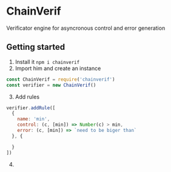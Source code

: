 # ChainVerif

Verificator engine for asyncronous control and error generation

## Getting started

1. Install it `npm i chainverif`
2. Import him and create an instance
```js
const ChainVerif = require('chainverif')
const verifier = new ChainVerif()
```
3. Add rules
```js
verifier.addRule([
  {
    name: 'min',
    control: (c, [min]) => Number(c) > min,
    error: (c, [min]) => `need to be biger than` 
  }, {

  }
])
```
4. 

